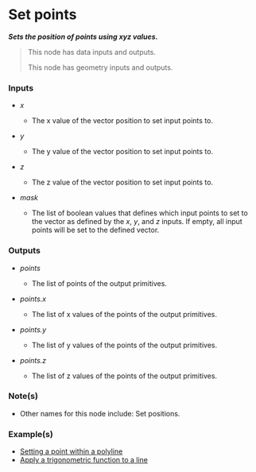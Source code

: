 # Set points

**_Sets the position of points using xyz values._**

> This node has data inputs and outputs.
>
> This node has geometry inputs and outputs.


### Inputs

* _x_

  * The x value of the vector position to set input points to.

* _y_

  * The y value of the vector position to set input points to.

* _z_

  * The z value of the vector position to set input points to.

* _mask_

  * The list of boolean values that defines which input points to set to the vector as defined by the _x_, _y_, and _z_ inputs. If empty, all input points will be set to the defined vector.


### Outputs

* _points_

  * The list of points of the output primitives.

* _points.x_

  * The list of x values of the points of the output primitives.

* _points.y_

  * The list of y values of the points of the output primitives.

* _points.z_

  * The list of z values of the points of the output primitives.


### Note(s)



* Other names for this node include: Set positions.


### Example(s)



* <a href="https://creator.trimble.com/graph?assetURI=whp:2f334829-4e60-48ae-8e0c-3412fabbed23&version=latest" target="_blank">Setting a point within a polyline</a>
* <a href="https://creator.trimble.com/graph?assetURI=whp:2cdc8040-63ba-4cb1-875b-30e3e195e1a2&version=latest" target="_blank">Apply a trigonometric function to a line</a>
